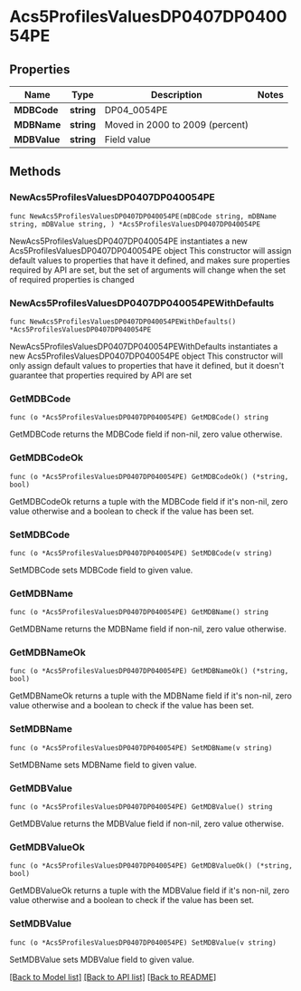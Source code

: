 # Acs5ProfilesValuesDP0407DP040054PE

## Properties

Name | Type | Description | Notes
------------ | ------------- | ------------- | -------------
**MDBCode** | **string** | DP04_0054PE | 
**MDBName** | **string** | Moved in 2000 to 2009 (percent) | 
**MDBValue** | **string** | Field value | 

## Methods

### NewAcs5ProfilesValuesDP0407DP040054PE

`func NewAcs5ProfilesValuesDP0407DP040054PE(mDBCode string, mDBName string, mDBValue string, ) *Acs5ProfilesValuesDP0407DP040054PE`

NewAcs5ProfilesValuesDP0407DP040054PE instantiates a new Acs5ProfilesValuesDP0407DP040054PE object
This constructor will assign default values to properties that have it defined,
and makes sure properties required by API are set, but the set of arguments
will change when the set of required properties is changed

### NewAcs5ProfilesValuesDP0407DP040054PEWithDefaults

`func NewAcs5ProfilesValuesDP0407DP040054PEWithDefaults() *Acs5ProfilesValuesDP0407DP040054PE`

NewAcs5ProfilesValuesDP0407DP040054PEWithDefaults instantiates a new Acs5ProfilesValuesDP0407DP040054PE object
This constructor will only assign default values to properties that have it defined,
but it doesn't guarantee that properties required by API are set

### GetMDBCode

`func (o *Acs5ProfilesValuesDP0407DP040054PE) GetMDBCode() string`

GetMDBCode returns the MDBCode field if non-nil, zero value otherwise.

### GetMDBCodeOk

`func (o *Acs5ProfilesValuesDP0407DP040054PE) GetMDBCodeOk() (*string, bool)`

GetMDBCodeOk returns a tuple with the MDBCode field if it's non-nil, zero value otherwise
and a boolean to check if the value has been set.

### SetMDBCode

`func (o *Acs5ProfilesValuesDP0407DP040054PE) SetMDBCode(v string)`

SetMDBCode sets MDBCode field to given value.


### GetMDBName

`func (o *Acs5ProfilesValuesDP0407DP040054PE) GetMDBName() string`

GetMDBName returns the MDBName field if non-nil, zero value otherwise.

### GetMDBNameOk

`func (o *Acs5ProfilesValuesDP0407DP040054PE) GetMDBNameOk() (*string, bool)`

GetMDBNameOk returns a tuple with the MDBName field if it's non-nil, zero value otherwise
and a boolean to check if the value has been set.

### SetMDBName

`func (o *Acs5ProfilesValuesDP0407DP040054PE) SetMDBName(v string)`

SetMDBName sets MDBName field to given value.


### GetMDBValue

`func (o *Acs5ProfilesValuesDP0407DP040054PE) GetMDBValue() string`

GetMDBValue returns the MDBValue field if non-nil, zero value otherwise.

### GetMDBValueOk

`func (o *Acs5ProfilesValuesDP0407DP040054PE) GetMDBValueOk() (*string, bool)`

GetMDBValueOk returns a tuple with the MDBValue field if it's non-nil, zero value otherwise
and a boolean to check if the value has been set.

### SetMDBValue

`func (o *Acs5ProfilesValuesDP0407DP040054PE) SetMDBValue(v string)`

SetMDBValue sets MDBValue field to given value.



[[Back to Model list]](../README.md#documentation-for-models) [[Back to API list]](../README.md#documentation-for-api-endpoints) [[Back to README]](../README.md)


